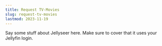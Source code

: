 ```yaml
---
title: Request TV-Movies
slug: request-tv-movies
lastmod: 2023-11-19
---
```

Say some stuff about Jellyseer here. Make sure to cover that it uses your Jellyfin login.

